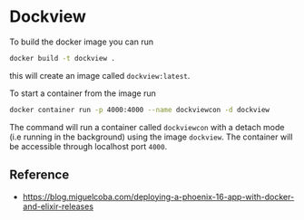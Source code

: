 # Dockview

To build the docker image you can run

```sh
docker build -t dockview .
```

this will create an image called `dockview:latest`.

To start a container from the image run

```sh
docker container run -p 4000:4000 --name dockviewcon -d dockview
```

The command will run a container called `dockviewcon` with a detach mode (i.e running in the background) using the image `dockview`. The container will be accessible through localhost port `4000`.

## Reference

- https://blog.miguelcoba.com/deploying-a-phoenix-16-app-with-docker-and-elixir-releases
